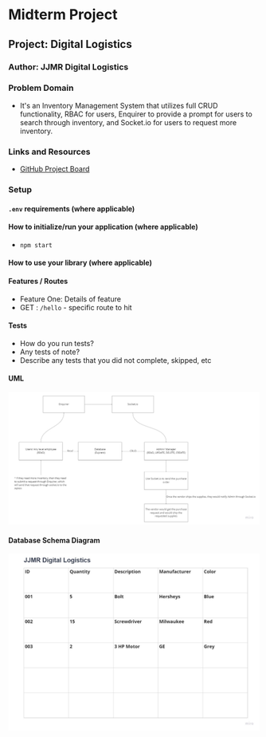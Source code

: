 # Midterm Project

## Project: Digital Logistics

### Author: JJMR Digital Logistics

### Problem Domain  

* It's an Inventory Management System that utilizes full CRUD functionality, RBAC for users, Enquirer to provide a prompt for users to search through inventory, and Socket.io for users to request more inventory.

### Links and Resources

- [GitHub Project Board](https://github.com/orgs/JJMR-Digital-Logistics/projects/1) 

### Setup

#### `.env` requirements (where applicable)

#### How to initialize/run your application (where applicable)

- `npm start`

#### How to use your library (where applicable)

#### Features / Routes

- Feature One: Details of feature
- GET : `/hello` - specific route to hit

#### Tests

- How do you run tests?
- Any tests of note?
- Describe any tests that you did not complete, skipped, etc

#### UML

![UML](./Assets/401%20Midterm%20Project%20UML.jpg)

#### Database Schema Diagram

![Database Schema Diagram](./Assets/Database%20Schema%20Diagram.jpg)